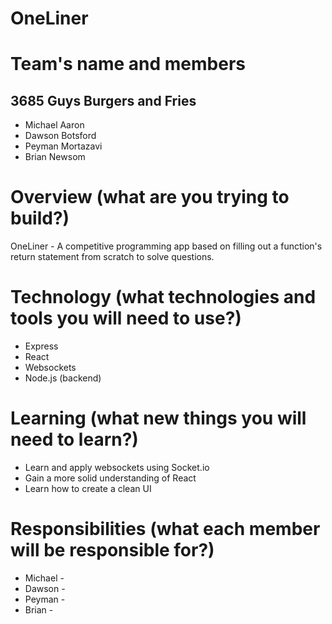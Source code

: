 # OneLiner
# Team's name and members
3685 Guys Burgers and Fries
----------------------
* Michael Aaron
* Dawson Botsford
* Peyman Mortazavi
* Brian Newsom

# Overview (what are you trying to build?)
OneLiner - A competitive programming app based on filling out a function's return statement from scratch to solve questions.
# Technology (what technologies and tools you will need to use?)
* Express
* React
* Websockets
* Node.js (backend)

# Learning (what new things you will need to learn?)
* Learn and apply websockets using Socket.io
* Gain a more solid understanding of React
* Learn how to create a clean UI

# Responsibilities (what each member will be responsible for?)
* Michael -
* Dawson -
* Peyman -
* Brian -
